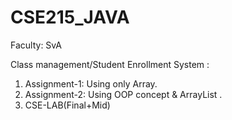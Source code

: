 # CSE215_JAVA

Faculty: SvA


Class management/Student Enrollment System :
1. Assignment-1: Using only Array.
2. Assignment-2: Using OOP concept & ArrayList .
3. CSE-LAB(Final+Mid)

